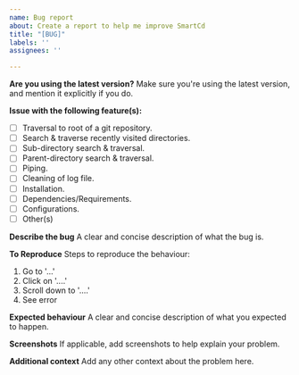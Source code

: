 ```yaml
---
name: Bug report
about: Create a report to help me improve SmartCd
title: "[BUG]"
labels: ''
assignees: ''

---
```


**Are you using the latest version?**
Make sure you're using the latest version, and mention it explicitly if you do.

**Issue with the following feature(s):**
- [ ] Traversal to root of a git repository.
- [ ] Search & traverse recently visited directories.
- [ ] Sub-directory search & traversal.
- [ ] Parent-directory search & traversal.
- [ ] Piping.
- [ ] Cleaning of log file.
- [ ] Installation.
- [ ] Dependencies/Requirements.
- [ ] Configurations.
- [ ] Other(s)

**Describe the bug**
A clear and concise description of what the bug is.

**To Reproduce**
Steps to reproduce the behaviour:
1. Go to '...'
2. Click on '....'
3. Scroll down to '....'
4. See error

**Expected behaviour**
A clear and concise description of what you expected to happen.

**Screenshots**
If applicable, add screenshots to help explain your problem.

**Additional context**
Add any other context about the problem here.
